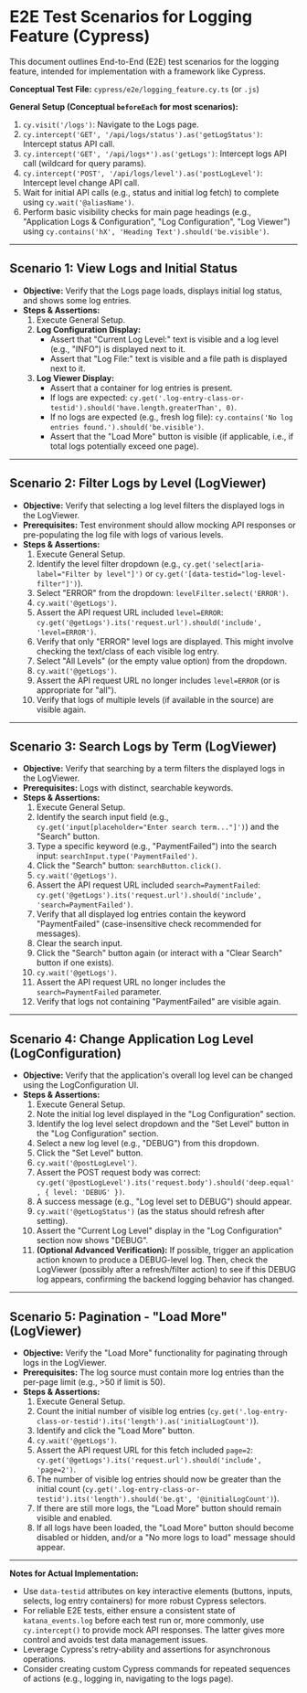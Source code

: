 # E2E Test Scenarios for Logging Feature (Cypress)

This document outlines End-to-End (E2E) test scenarios for the logging feature, intended for implementation with a framework like Cypress.

**Conceptual Test File:** `cypress/e2e/logging_feature.cy.ts` (or `.js`)

**General Setup (Conceptual `beforeEach` for most scenarios):**
1.  `cy.visit('/logs')`: Navigate to the Logs page.
2.  `cy.intercept('GET', '/api/logs/status').as('getLogStatus')`: Intercept status API call.
3.  `cy.intercept('GET', '/api/logs*').as('getLogs')`: Intercept logs API call (wildcard for query params).
4.  `cy.intercept('POST', '/api/logs/level').as('postLogLevel')`: Intercept level change API call.
5.  Wait for initial API calls (e.g., status and initial log fetch) to complete using `cy.wait('@aliasName')`.
6.  Perform basic visibility checks for main page headings (e.g., "Application Logs & Configuration", "Log Configuration", "Log Viewer") using `cy.contains('hX', 'Heading Text').should('be.visible')`.

---

## Scenario 1: View Logs and Initial Status

*   **Objective:** Verify that the Logs page loads, displays initial log status, and shows some log entries.
*   **Steps & Assertions:**
    1.  Execute General Setup.
    2.  **Log Configuration Display:**
        *   Assert that "Current Log Level:" text is visible and a log level (e.g., "INFO") is displayed next to it.
        *   Assert that "Log File:" text is visible and a file path is displayed next to it.
    3.  **Log Viewer Display:**
        *   Assert that a container for log entries is present.
        *   If logs are expected: `cy.get('.log-entry-class-or-testid').should('have.length.greaterThan', 0)`.
        *   If no logs are expected (e.g., fresh log file): `cy.contains('No log entries found.').should('be.visible')`.
        *   Assert that the "Load More" button is visible (if applicable, i.e., if total logs potentially exceed one page).

---

## Scenario 2: Filter Logs by Level (LogViewer)

*   **Objective:** Verify that selecting a log level filters the displayed logs in the LogViewer.
*   **Prerequisites:** Test environment should allow mocking API responses or pre-populating the log file with logs of various levels.
*   **Steps & Assertions:**
    1.  Execute General Setup.
    2.  Identify the level filter dropdown (e.g., `cy.get('select[aria-label="Filter by level"]')` or `cy.get('[data-testid="log-level-filter"]')`).
    3.  Select "ERROR" from the dropdown: `levelFilter.select('ERROR')`.
    4.  `cy.wait('@getLogs')`.
    5.  Assert the API request URL included `level=ERROR`: `cy.get('@getLogs').its('request.url').should('include', 'level=ERROR')`.
    6.  Verify that only "ERROR" level logs are displayed. This might involve checking the text/class of each visible log entry.
    7.  Select "All Levels" (or the empty value option) from the dropdown.
    8.  `cy.wait('@getLogs')`.
    9.  Assert the API request URL no longer includes `level=ERROR` (or is appropriate for "all").
    10. Verify that logs of multiple levels (if available in the source) are visible again.

---

## Scenario 3: Search Logs by Term (LogViewer)

*   **Objective:** Verify that searching by a term filters the displayed logs in the LogViewer.
*   **Prerequisites:** Logs with distinct, searchable keywords.
*   **Steps & Assertions:**
    1.  Execute General Setup.
    2.  Identify the search input field (e.g., `cy.get('input[placeholder="Enter search term..."]')`) and the "Search" button.
    3.  Type a specific keyword (e.g., "PaymentFailed") into the search input: `searchInput.type('PaymentFailed')`.
    4.  Click the "Search" button: `searchButton.click()`.
    5.  `cy.wait('@getLogs')`.
    6.  Assert the API request URL included `search=PaymentFailed`: `cy.get('@getLogs').its('request.url').should('include', 'search=PaymentFailed')`.
    7.  Verify that all displayed log entries contain the keyword "PaymentFailed" (case-insensitive check recommended for messages).
    8.  Clear the search input.
    9.  Click the "Search" button again (or interact with a "Clear Search" button if one exists).
    10. `cy.wait('@getLogs')`.
    11. Assert the API request URL no longer includes the `search=PaymentFailed` parameter.
    12. Verify that logs not containing "PaymentFailed" are visible again.

---

## Scenario 4: Change Application Log Level (LogConfiguration)

*   **Objective:** Verify that the application's overall log level can be changed using the LogConfiguration UI.
*   **Steps & Assertions:**
    1.  Execute General Setup.
    2.  Note the initial log level displayed in the "Log Configuration" section.
    3.  Identify the log level select dropdown and the "Set Level" button in the "Log Configuration" section.
    4.  Select a new log level (e.g., "DEBUG") from this dropdown.
    5.  Click the "Set Level" button.
    6.  `cy.wait('@postLogLevel')`.
    7.  Assert the POST request body was correct: `cy.get('@postLogLevel').its('request.body').should('deep.equal', { level: 'DEBUG' })`.
    8.  A success message (e.g., "Log level set to DEBUG") should appear.
    9.  `cy.wait('@getLogStatus')` (as the status should refresh after setting).
    10. Assert the "Current Log Level" display in the "Log Configuration" section now shows "DEBUG".
    11. **(Optional Advanced Verification):** If possible, trigger an application action known to produce a DEBUG-level log. Then, check the LogViewer (possibly after a refresh/filter action) to see if this DEBUG log appears, confirming the backend logging behavior has changed.

---

## Scenario 5: Pagination - "Load More" (LogViewer)

*   **Objective:** Verify the "Load More" functionality for paginating through logs in the LogViewer.
*   **Prerequisites:** The log source must contain more log entries than the per-page limit (e.g., >50 if limit is 50).
*   **Steps & Assertions:**
    1.  Execute General Setup.
    2.  Count the initial number of visible log entries (`cy.get('.log-entry-class-or-testid').its('length').as('initialLogCount')`).
    3.  Identify and click the "Load More" button.
    4.  `cy.wait('@getLogs')`.
    5.  Assert the API request URL for this fetch included `page=2`: `cy.get('@getLogs').its('request.url').should('include', 'page=2')`.
    6.  The number of visible log entries should now be greater than the initial count (`cy.get('.log-entry-class-or-testid').its('length').should('be.gt', '@initialLogCount')`).
    7.  If there are still more logs, the "Load More" button should remain visible and enabled.
    8.  If all logs have been loaded, the "Load More" button should become disabled or hidden, and/or a "No more logs to load" message should appear.

---

**Notes for Actual Implementation:**
*   Use `data-testid` attributes on key interactive elements (buttons, inputs, selects, log entry containers) for more robust Cypress selectors.
*   For reliable E2E tests, either ensure a consistent state of `katana_events.log` before each test run or, more commonly, use `cy.intercept()` to provide mock API responses. The latter gives more control and avoids test data management issues.
*   Leverage Cypress's retry-ability and assertions for asynchronous operations.
*   Consider creating custom Cypress commands for repeated sequences of actions (e.g., logging in, navigating to the logs page).
```
